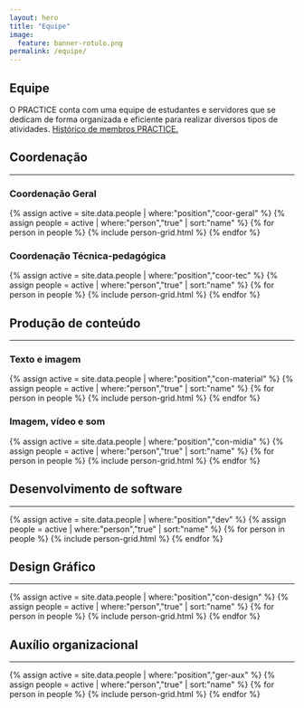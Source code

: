 ```yaml
---
layout: hero
title: "Equipe"
image:
  feature: banner-rotulo.png
permalink: /equipe/
---
```


<section class="fdb-block">
  <div class="container">
    <div class="row align-items-center pt-2">
      <div class="col-12 col-md-8 col-lg-7">
        <h2>Equipe</h2>
        <p class="lead">O PRACTICE conta com uma equipe de estudantes e servidores que se dedicam de forma organizada e eficiente para realizar diversos tipos de atividades. <a href="/equipe/historic/">Histórico de membros PRACTICE.</a></p>
      </div>
      <div class="col-md-3 mt-6">
          <lottie-player alt="image" class="fdb-icon pb-4" src="https://assets10.lottiefiles.com/packages/lf20_CbwvP6/data.json"  background="transparent"  speed="1"  style="width: 400px; height: 400px;" loop autoplay></lottie-player>
      </div>
    </div>
  </div>
</section>



<section class="fdb-block">
  <div class="container">
    <section class="pt-1">
      <h2 class="pb-3">Coordenação</h2>
      <hr class="pb-4">
      <h3>Coordenação Geral</h3>
      <div class="card-group">
        {% assign active = site.data.people | where:"position","coor-geral" %}
        {% assign people = active | where:"person","true" | sort:"name" %}
        {% for person in people %}
          {% include person-grid.html %}
        {% endfor %}
      </div>
      <h3>Coordenação Técnica-pedagógica</h3>
      <div class="card-group">
        {% assign active = site.data.people | where:"position","coor-tec" %}
        {% assign people = active | where:"person","true" | sort:"name" %}
        {% for person in people %}
          {% include person-grid.html %}
        {% endfor %}
      </div>
    </section>
    <section class="pt-5">
      <h2 class="pb-3">Produção de conteúdo</h2>
      <hr class="pb-4">
      <h3>Texto e imagem</h3>
      <div class="card-group">
        {% assign active = site.data.people | where:"position","con-material" %}
        {% assign people = active | where:"person","true" | sort:"name" %}
        {% for person in people %}
          {% include person-grid.html %}
        {% endfor %}
      </div>
      <h3>Imagem, vídeo e som</h3>
      <div class="card-group">
        {% assign active = site.data.people | where:"position","con-midia" %}
        {% assign people = active | where:"person","true" | sort:"name" %}
        {% for person in people %}
          {% include person-grid.html %}
        {% endfor %}
      </div>
    </section>
    <section class="pt-5">
      <h2 class="pb-3">Desenvolvimento de software</h2>
      <hr class="pb-4">
      <div class="card-group">
        {% assign active = site.data.people | where:"position","dev" %}
        {% assign people = active | where:"person","true" | sort:"name" %}
        {% for person in people %}
          {% include person-grid.html %}
        {% endfor %}
      </div>
    </section>
    <section class="pt-5">
      <h2 class="pb-3">Design Gráfico</h2>
      <hr class="pb-4">
      <div class="card-group">
        {% assign active = site.data.people | where:"position","con-design" %}
        {% assign people = active | where:"person","true" | sort:"name" %}
        {% for person in people %}
          {% include person-grid.html %}
        {% endfor %}
      </div>
    </section>
    <section class="pt-5">
      <h2 class="pb-3">Auxílio organizacional</h2>
      <hr class="pb-4">
      <div class="card-group">
        {% assign active = site.data.people | where:"position","ger-aux" %}
        {% assign people = active | where:"person","true" | sort:"name" %}
        {% for person in people %}
          {% include person-grid.html %}
        {% endfor %}
      </div>
    </section>
  </div>
</section>